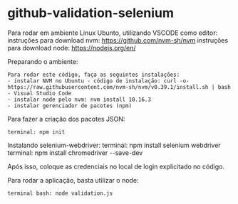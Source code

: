 # github-validation-selenium
Para rodar em ambiente Linux Ubunto, utilizando VSCODE como editor:  
    instruções para download nvm: https://github.com/nvm-sh/nvm
    instruções para download node: https://nodejs.org/en/

Preparando o ambiente:
    
    Para rodar este código, faça as seguintes instalações:
    - instalar NVM no Ubuntu - código de instalação: curl -o- https://raw.githubusercontent.com/nvm-sh/nvm/v0.39.1/install.sh | bash
    - Visual Studio Code
    - instalar node pelo nvm: nvm install 10.16.3
    - instalar gerenciador de pacotes (npm)

Para fazer a criação dos pacotes JSON:

    terminal: npm init

Instalando selenium-webdriver:
    terminal: npm install selenium webdriver
    terminal: npm install chromedriver --save-dev

Após isso, coloque as credenciais no local de login explicitado no código.

Para rodar a aplicação, basta utilizar o node: 

    terminal bash: node validation.js 